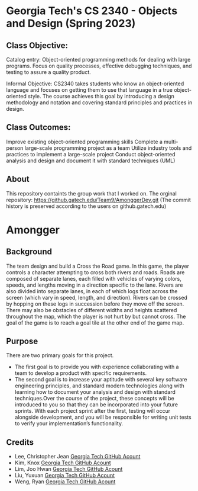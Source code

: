 # Georgia Tech's CS 2340 - Objects and Design (Spring 2023)
## Class Objective:
Catalog entry:  Object-oriented programming methods for dealing with large programs. Focus on quality processes, effective debugging techniques, and testing to assure a quality product. 

Informal Objective: CS2340 takes students who know an object-oriented language and focuses on getting them to use that language in a true object-oriented style. The course achieves this goal by introducing a design methodology and notation and covering standard principles and practices in design.
## Class Outcomes:
Improve existing object-oriented programming skills
Complete a multi-person large-scale programming project as a team
Utilize industry tools and practices to implement a large-scale project
Conduct object-oriented analysis and design and document it with standard techniques (UML)
## About
This repository containts the group work that I worked on. The orginal repository: https://github.gatech.edu/Team9/AmonggerDev.git (The commit history is preserved according to the users on github.gatech.edu)
# Amongger
## Background
The team design and build a Cross the Road game. In this game, the player controls a character attempting to cross both rivers and roads. Roads are composed of separate lanes, each filled with vehicles of varying colors, speeds, and lengths moving in a direction specific to the lane. Rivers are also divided into separate lanes, in each of which logs float across the screen (which vary in speed, length, and direction). Rivers can be crossed by hopping on these logs in succession before they move off the screen. There may also be obstacles of different widths and heights scattered throughout the map, which the player is not hurt by but cannot cross. The goal of the game is to reach a goal tile at
the other end of the game map.
## Purpose
There are two primary goals for this project.
- The first goal is to provide you with experience collaborating with a team to develop a product with specific requirements.
- The second goal is to increase your aptitude with several key software engineering principles, and standard modern technologies along with learning how to document your analysis and design with standard techniques.Over the course of the project, these concepts will be introduced to you so that they can be incorporated into your future sprints. With each project sprint after the first, testing will occur alongside development, and you will be responsible for writing unit tests to verify your implementation’s functionality.
## Credits
- Lee, Christopher Jean [Georgia Tech GitHub Acount](https://github.gatech.edu/clee857)
- Kim, Knox [Georgia Tech GitHub Acount](https://github.gatech.edu/kkim818)
- Lim, Joo Hwan [Georgia Tech GitHub Acount](https://github.gatech.edu/jlim80)
- Liu, Yuxuan [Georgia Tech GitHub Acount](https://github.gatech.edu/yliu3460)
- Weng, Ryan [Georgia Tech GitHub Acount](https://github.gatech.edu/rweng8)
